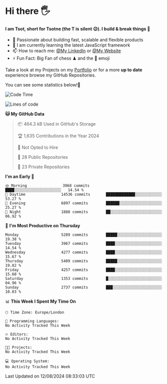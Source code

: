 # Hi there :raised_hand_with_fingers_splayed:
#### I am Tsot, short for Tsotne (the T is silent :wink:). I build & break things :space_invader:
- :telescope: Passionate about building fast, scalable and flexible products
- :seedling: I am currently learning the latest JavaScript framework 
- :mailbox: How to reach me: [@My LinkedIn](https://www.linkedin.com/in/tsotne-gvadzabia/) or [@My Website](https://tsotne.co.uk/contact)
- :zap: Fun Fact: Big Fan of chess ♟ and the 👾 emoji

Take a look at my Projects on my [Portfolio](https://tsotne.co.uk/) or for a more **up to date** experience browse my GitHub Repositories.

You can see some statistics below!:space_invader:
<!--START_SECTION:waka-->
![Code Time](http://img.shields.io/badge/Code%20Time-761%20hrs%202%20mins-blue)

![Lines of code](https://img.shields.io/badge/From%20Hello%20World%20I%27ve%20Written-10.3%20million%20lines%20of%20code-blue)

**🐱 My GitHub Data** 

> 📦 464.3 kB Used in GitHub's Storage 
 > 
> 🏆 1,635 Contributions in the Year 2024
 > 
> 🚫 Not Opted to Hire
 > 
> 📜 28 Public Repositories 
 > 
> 🔑 23 Private Repositories 
 > 
**I'm an Early 🐤** 

```text
🌞 Morning                3968 commits        ████░░░░░░░░░░░░░░░░░░░░░   14.54 % 
🌆 Daytime                14536 commits       █████████████░░░░░░░░░░░░   53.27 % 
🌃 Evening                6897 commits        ██████░░░░░░░░░░░░░░░░░░░   25.27 % 
🌙 Night                  1888 commits        ██░░░░░░░░░░░░░░░░░░░░░░░   06.92 % 
```
📅 **I'm Most Productive on Thursday** 

```text
Monday                   5289 commits        █████░░░░░░░░░░░░░░░░░░░░   19.38 % 
Tuesday                  3967 commits        ████░░░░░░░░░░░░░░░░░░░░░   14.54 % 
Wednesday                4277 commits        ████░░░░░░░░░░░░░░░░░░░░░   15.67 % 
Thursday                 5409 commits        █████░░░░░░░░░░░░░░░░░░░░   19.82 % 
Friday                   4257 commits        ████░░░░░░░░░░░░░░░░░░░░░   15.60 % 
Saturday                 1353 commits        █░░░░░░░░░░░░░░░░░░░░░░░░   04.96 % 
Sunday                   2737 commits        ███░░░░░░░░░░░░░░░░░░░░░░   10.03 % 
```


📊 **This Week I Spent My Time On** 

```text
🕑︎ Time Zone: Europe/London

💬 Programming Languages: 
No Activity Tracked This Week

🔥 Editors: 
No Activity Tracked This Week

🐱‍💻 Projects: 
No Activity Tracked This Week

💻 Operating System: 
No Activity Tracked This Week
```


 Last Updated on 12/08/2024 08:33:03 UTC
<!--END_SECTION:waka-->
